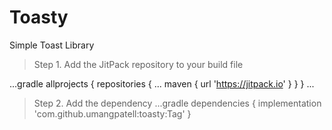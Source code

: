 # Toasty
Simple Toast Library

> Step 1. Add the JitPack repository to your build file

...gradle
allprojects {
		repositories {
			...
			maven { url 'https://jitpack.io' }
		}
	}
  ...
  > Step 2. Add the dependency
   ...gradle
  dependencies {
	        implementation 'com.github.umangpatell:toasty:Tag'
	}
